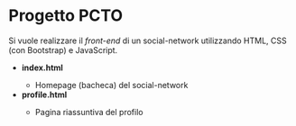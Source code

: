 # Progetto PCTO

Si vuole realizzare il _front-end_ di un social-network utilizzando HTML, CSS (con Bootstrap) e JavaScript.

<ul>
  <li><strong>index.html</strong></li>
    <ul>
      <li>Homepage (bacheca) del social-network</li>
    </ul>  
  <li><strong>profile.html</strong></li>
    <ul>
      <li>Pagina riassuntiva del profilo</li>
    </ul>
  </li>
</ul>
